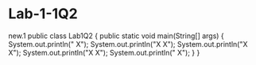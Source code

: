 # Lab-1-1Q2
new.1
public class Lab1Q2 { 
	public static void main(String[] args) {
		System.out.println(" X");
		System.out.println("X X");
		System.out.println("X X");
		System.out.println("X X");
		System.out.println(" X");
	}
}
